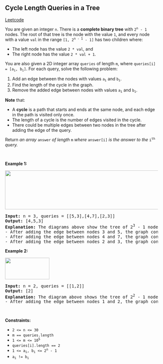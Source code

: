## Cycle Length Queries in a Tree
[Leetcode](https://leetcode.com/problems/cycle-length-queries-in-a-tree)
<p>You are given an integer <code>n</code>. There is a <strong>complete binary tree</strong> with <code>2<sup>n</sup> - 1</code> nodes. The root of that tree is the node with the value <code>1</code>, and every node with a value <code>val</code> in the range <code>[1, 2<sup>n - 1</sup> - 1]</code> has two children where:</p>

<ul>
	<li>The left node has the value <code>2 * val</code>, and</li>
	<li>The right node has the value <code>2 * val + 1</code>.</li>
</ul>

<p>You are also given a 2D integer array <code>queries</code> of length <code>m</code>, where <code>queries[i] = [a<sub>i</sub>, b<sub>i</sub>]</code>. For each query, solve the following problem:</p>

<ol>
	<li>Add an edge between the nodes with values <code>a<sub>i</sub></code> and <code>b<sub>i</sub></code>.</li>
	<li>Find the length of the cycle in the graph.</li>
	<li>Remove the added edge between nodes with values <code>a<sub>i</sub></code> and <code>b<sub>i</sub></code>.</li>
</ol>

<p><strong>Note</strong> that:</p>

<ul>
	<li>A <strong>cycle</strong> is a path that starts and ends at the same node, and each edge in the path is visited only once.</li>
	<li>The length of a cycle is the number of edges visited in the cycle.</li>
	<li>There could be multiple edges between two nodes in the tree after adding the edge of the query.</li>
</ul>

<p>Return <em>an array </em><code>answer</code><em> of length </em><code>m</code><em> where</em> <code>answer[i]</code> <em>is the answer to the</em> <code>i<sup>th</sup></code> <em>query.</em></p>

<p>&nbsp;</p>
<p><strong class="example">Example 1:</strong></p>
<img alt="" src="https://assets.leetcode.com/uploads/2022/10/25/bexample1.png" style="width: 647px; height: 128px;">
<pre><strong>Input:</strong> n = 3, queries = [[5,3],[4,7],[2,3]]
<strong>Output:</strong> [4,5,3]
<strong>Explanation:</strong> The diagrams above show the tree of 2<sup>3</sup> - 1 nodes. Nodes colored in red describe the nodes in the cycle after adding the edge.
- After adding the edge between nodes 3 and 5, the graph contains a cycle of nodes [5,2,1,3]. Thus answer to the first query is 4. We delete the added edge and process the next query.
- After adding the edge between nodes 4 and 7, the graph contains a cycle of nodes [4,2,1,3,7]. Thus answer to the second query is 5. We delete the added edge and process the next query.
- After adding the edge between nodes 2 and 3, the graph contains a cycle of nodes [2,1,3]. Thus answer to the third query is 3. We delete the added edge.
</pre>

<p><strong class="example">Example 2:</strong></p>
<img alt="" src="https://assets.leetcode.com/uploads/2022/10/25/aexample2.png" style="width: 146px; height: 71px;">
<pre><strong>Input:</strong> n = 2, queries = [[1,2]]
<strong>Output:</strong> [2]
<strong>Explanation:</strong> The diagram above shows the tree of 2<sup>2</sup> - 1 nodes. Nodes colored in red describe the nodes in the cycle after adding the edge.
- After adding the edge between nodes 1 and 2, the graph contains a cycle of nodes [2,1]. Thus answer for the first query is 2. We delete the added edge.
</pre>

<p>&nbsp;</p>
<p><strong>Constraints:</strong></p>

<ul>
	<li><code>2 &lt;= n &lt;= 30</code></li>
	<li><code>m == queries.length</code></li>
	<li><code>1 &lt;= m &lt;= 10<sup>5</sup></code></li>
	<li><code>queries[i].length == 2</code></li>
	<li><code>1 &lt;= a<sub>i</sub>, b<sub>i</sub> &lt;= 2<sup>n</sup> - 1</code></li>
	<li><code>a<sub>i</sub> != b<sub>i</sub></code></li>
</ul>
